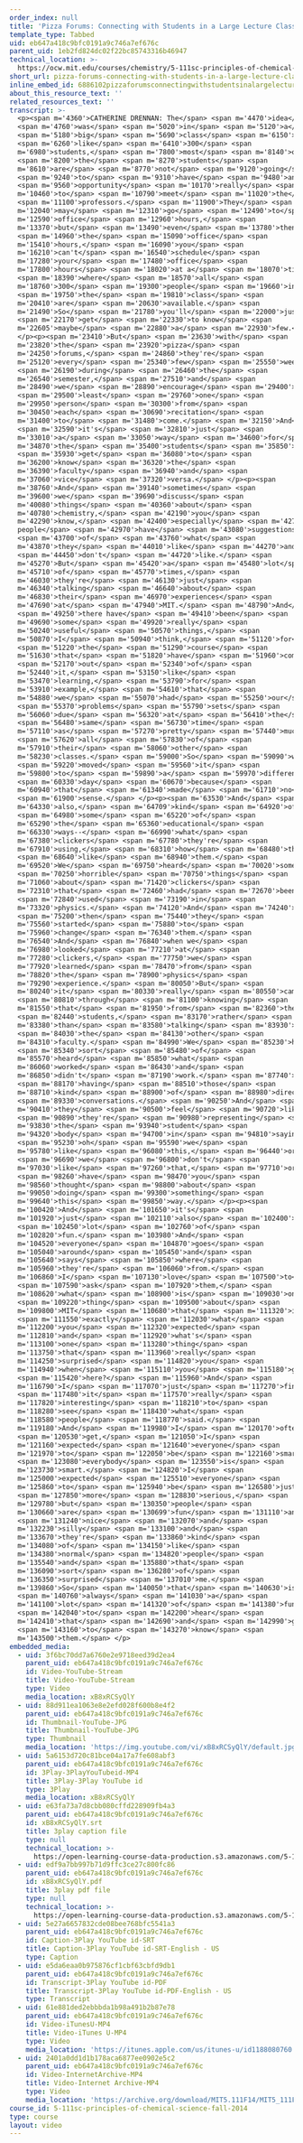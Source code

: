 ```yaml
---
order_index: null
title: 'Pizza Forums: Connecting with Students in a Large Lecture Class'
template_type: Tabbed
uid: eb647a418c9bfc0191a9c746a7ef676c
parent_uid: 1eb2fd824dc02f22bc85743316b46947
technical_location: >-
  https://ocw.mit.edu/courses/chemistry/5-111sc-principles-of-chemical-science-fall-2014/instructor-insights/pizza-forums-connecting-with-students-in-a-large-lecture-class
short_url: pizza-forums-connecting-with-students-in-a-large-lecture-class
inline_embed_id: 6886102pizzaforumsconnectingwithstudentsinalargelectureclass78084914
about_this_resource_text: ''
related_resources_text: ''
transcript: >-
  <p><span m='4360'>CATHERINE DRENNAN: The</span> <span m='4470'>idea</span>
  <span m='4760'>was</span> <span m='5020'>in</span> <span m='5120'>a</span>
  <span m='5180'>big</span> <span m='5690'>class</span> <span m='6150'>of</span>
  <span m='6260'>like</span> <span m='6410'>300</span> <span
  m='6980'>students,</span> <span m='7800'>most</span> <span m='8140'>of</span>
  <span m='8200'>the</span> <span m='8270'>students</span> <span
  m='8610'>are</span> <span m='8770'>not</span> <span m='9120'>going</span>
  <span m='9240'>to</span> <span m='9310'>have</span> <span m='9480'>an</span>
  <span m='9560'>opportunity</span> <span m='10170'>really</span> <span
  m='10460'>to</span> <span m='10790'>meet</span> <span m='11020'>the</span>
  <span m='11100'>professors.</span> <span m='11900'>They</span> <span
  m='12040'>may</span> <span m='12310'>go</span> <span m='12490'>to</span> <span
  m='12590'>office</span> <span m='12960'>hours,</span> <span
  m='13370'>but</span> <span m='13490'>even</span> <span m='13780'>then,</span>
  <span m='14960'>the</span> <span m='15090'>office</span> <span
  m='15410'>hours,</span> <span m='16090'>you</span> <span
  m='16210'>can't</span> <span m='16540'>schedule</span> <span
  m='17280'>your</span> <span m='17480'>office</span> <span
  m='17800'>hours</span> <span m='18020'>at a</span> <span m='18070'>time</span>
  <span m='18390'>where</span> <span m='18570'>all</span> <span
  m='18760'>300</span> <span m='19300'>people</span> <span m='19660'>in</span>
  <span m='19750'>the</span> <span m='19810'>class</span> <span
  m='20410'>are</span> <span m='20630'>available.</span> <span
  m='21490'>So</span> <span m='21780'>you'll</span> <span m='22000'>just</span>
  <span m='22170'>get</span> <span m='22330'>to know</span> <span
  m='22605'>maybe</span> <span m='22880'>a</span> <span m='22930'>few.</span>
  </p><p><span m='23410'>But</span> <span m='23630'>with</span> <span
  m='23820'>the</span> <span m='23920'>pizza</span> <span
  m='24250'>forums,</span> <span m='24860'>they're</span> <span
  m='25120'>every</span> <span m='25340'>few</span> <span m='25550'>weeks</span>
  <span m='26190'>during</span> <span m='26460'>the</span> <span
  m='26540'>semester,</span> <span m='27510'>and</span> <span
  m='28490'>we</span> <span m='28890'>encourage</span> <span m='29400'>at</span>
  <span m='29500'>least</span> <span m='29760'>one</span> <span
  m='29950'>person</span> <span m='30300'>from</span> <span
  m='30450'>each</span> <span m='30690'>recitation</span> <span
  m='31400'>to</span> <span m='31480'>come.</span> <span m='32150'>And</span>
  <span m='32590'>it's</span> <span m='32810'>just</span> <span
  m='33010'>a</span> <span m='33050'>way</span> <span m='34600'>for</span> <span
  m='34870'>the</span> <span m='35400'>students</span> <span m='35850'>to</span>
  <span m='35930'>get</span> <span m='36080'>to</span> <span
  m='36200'>know</span> <span m='36320'>the</span> <span
  m='36390'>faculty</span> <span m='36940'>and</span> <span
  m='37060'>vice</span> <span m='37320'>versa.</span> </p><p><span
  m='38760'>And</span> <span m='39140'>sometimes</span> <span
  m='39600'>we</span> <span m='39690'>discuss</span> <span
  m='40080'>things</span> <span m='40360'>about</span> <span
  m='40780'>chemistry,</span> <span m='42190'>you</span> <span
  m='42290'>know,</span> <span m='42400'>especially</span> <span m='42740'>if
  people</span> <span m='42970'>have</span> <span m='43080'>suggestions</span>
  <span m='43700'>of</span> <span m='43760'>what</span> <span
  m='43870'>they</span> <span m='44010'>like</span> <span m='44270'>and</span>
  <span m='44450'>don't</span> <span m='44720'>like.</span> <span
  m='45270'>But</span> <span m='45420'>a</span> <span m='45480'>lot</span> <span
  m='45710'>of</span> <span m='45770'>times,</span> <span
  m='46030'>they're</span> <span m='46130'>just</span> <span
  m='46340'>talking</span> <span m='46640'>about</span> <span
  m='46830'>their</span> <span m='46970'>experiences</span> <span
  m='47690'>at</span> <span m='47940'>MIT.</span> <span m='48790'>And</span>
  <span m='49250'>there have</span> <span m='49410'>been</span> <span
  m='49690'>some</span> <span m='49920'>really</span> <span
  m='50240'>useful</span> <span m='50570'>things,</span> <span
  m='50870'>I</span> <span m='50940'>think,</span> <span m='51120'>for</span>
  <span m='51220'>the</span> <span m='51290'>course</span> <span
  m='51630'>that</span> <span m='51820'>have</span> <span m='51960'>come</span>
  <span m='52170'>out</span> <span m='52340'>of</span> <span
  m='52440'>it,</span> <span m='53150'>like</span> <span
  m='53470'>learning,</span> <span m='53790'>for</span> <span
  m='53910'>example,</span> <span m='54610'>that</span> <span
  m='54880'>we</span> <span m='55070'>had</span> <span m='55250'>our</span>
  <span m='55370'>problems</span> <span m='55790'>sets</span> <span
  m='56060'>due</span> <span m='56320'>at</span> <span m='56410'>the</span>
  <span m='56480'>same</span> <span m='56730'>time</span> <span
  m='57110'>as</span> <span m='57270'>pretty</span> <span m='57440'>much</span>
  <span m='57620'>all</span> <span m='57830'>of</span> <span
  m='57910'>their</span> <span m='58060'>other</span> <span
  m='58230'>classes.</span> <span m='59000'>So</span> <span m='59090'>we</span>
  <span m='59220'>moved</span> <span m='59560'>it</span> <span
  m='59800'>to</span> <span m='59890'>a</span> <span m='59970'>different</span>
  <span m='60330'>day</span> <span m='60670'>because</span> <span
  m='60940'>that</span> <span m='61340'>made</span> <span m='61710'>no</span>
  <span m='61900'>sense.</span> </p><p><span m='63530'>And</span> <span
  m='64330'>also,</span> <span m='64709'>kind</span> <span m='64920'>of</span>
  <span m='64980'>some</span> <span m='65220'>of</span> <span
  m='65290'>the</span> <span m='65360'>educational</span> <span
  m='66330'>ways--</span> <span m='66990'>what</span> <span
  m='67380'>clickers</span> <span m='67780'>they're</span> <span
  m='67910'>using,</span> <span m='68310'>how</span> <span m='68480'>they</span>
  <span m='68640'>like</span> <span m='68940'>them.</span> <span
  m='69520'>We</span> <span m='69750'>heard</span> <span m='70020'>some</span>
  <span m='70250'>horrible</span> <span m='70750'>things</span> <span
  m='71060'>about</span> <span m='71420'>clickers</span> <span
  m='72310'>that</span> <span m='72460'>had</span> <span m='72670'>been</span>
  <span m='72840'>used</span> <span m='73190'>in</span> <span
  m='73320'>physics.</span> <span m='74120'>And</span> <span m='74240'>so</span>
  <span m='75200'>then</span> <span m='75440'>they</span> <span
  m='75560'>started</span> <span m='75880'>to</span> <span
  m='75960'>change</span> <span m='76340'>them.</span> <span
  m='76540'>And</span> <span m='76840'>when we</span> <span
  m='76980'>looked</span> <span m='77210'>at</span> <span
  m='77280'>clickers,</span> <span m='77750'>we</span> <span
  m='77920'>learned</span> <span m='78470'>from</span> <span
  m='78820'>the</span> <span m='78900'>physics</span> <span
  m='79290'>experience.</span> <span m='80050'>But</span> <span
  m='80240'>it</span> <span m='80330'>really</span> <span m='80550'>came</span>
  <span m='80810'>through</span> <span m='81100'>knowing</span> <span
  m='81550'>that</span> <span m='81950'>from</span> <span m='82360'>the</span>
  <span m='82440'>students,</span> <span m='83170'>rather</span> <span
  m='83380'>than</span> <span m='83580'>talking</span> <span m='83930'>to</span>
  <span m='84030'>the</span> <span m='84130'>other</span> <span
  m='84310'>faculty.</span> <span m='84990'>We</span> <span m='85230'>had</span>
  <span m='85340'>sort</span> <span m='85480'>of</span> <span
  m='85570'>heard</span> <span m='85850'>what</span> <span
  m='86060'>worked</span> <span m='86430'>and</span> <span
  m='86850'>didn't</span> <span m='87190'>work.</span> <span m='87740'>So</span>
  <span m='88170'>having</span> <span m='88510'>those</span> <span
  m='88710'>kind</span> <span m='88900'>of</span> <span m='88980'>direct</span>
  <span m='89330'>conversations.</span> <span m='90250'>And</span> <span
  m='90410'>they</span> <span m='90500'>feel</span> <span m='90720'>like</span>
  <span m='90890'>they're</span> <span m='90980'>representing</span> <span
  m='93830'>the</span> <span m='93940'>student</span> <span
  m='94320'>body</span> <span m='94700'>in</span> <span m='94810'>saying,</span>
  <span m='95230'>oh</span> <span m='95590'>we</span> <span
  m='95780'>like</span> <span m='96080'>this,</span> <span m='96440'>or</span>
  <span m='96690'>we</span> <span m='96800'>don't</span> <span
  m='97030'>like</span> <span m='97260'>that,</span> <span m='97710'>or</span>
  <span m='98260'>have</span> <span m='98470'>you</span> <span
  m='98560'>thought</span> <span m='98800'>about</span> <span
  m='99050'>doing</span> <span m='99300'>something</span> <span
  m='99640'>this</span> <span m='99850'>way.</span> </p><p><span
  m='100420'>And</span> <span m='101650'>it's</span> <span
  m='101920'>just</span> <span m='102110'>also</span> <span m='102400'>a</span>
  <span m='102450'>lot</span> <span m='102760'>of</span> <span
  m='102820'>fun.</span> <span m='103980'>And</span> <span
  m='104520'>everyone</span> <span m='104870'>goes</span> <span
  m='105040'>around</span> <span m='105450'>and</span> <span
  m='105640'>says</span> <span m='105850'>where</span> <span
  m='105960'>they're</span> <span m='106060'>from.</span> <span
  m='106860'>I</span> <span m='107130'>love</span> <span m='107500'>to</span>
  <span m='107590'>ask</span> <span m='107920'>them,</span> <span
  m='108620'>what</span> <span m='108900'>is</span> <span m='109030'>one</span>
  <span m='109220'>thing</span> <span m='109500'>about</span> <span
  m='109800'>MIT</span> <span m='110680'>that</span> <span m='111320'>is</span>
  <span m='111550'>exactly</span> <span m='112030'>what</span> <span
  m='112200'>you</span> <span m='112320'>expected</span> <span
  m='112810'>and</span> <span m='112920'>what's</span> <span
  m='113100'>one</span> <span m='113280'>thing</span> <span
  m='113750'>that</span> <span m='113960'>really</span> <span
  m='114250'>surprised</span> <span m='114820'>you</span> <span
  m='114940'>when</span> <span m='115110'>you</span> <span m='115180'>got</span>
  <span m='115420'>here?</span> <span m='115960'>And</span> <span
  m='116790'>I</span> <span m='117070'>just</span> <span m='117270'>find</span>
  <span m='117480'>it</span> <span m='117570'>really</span> <span
  m='117820'>interesting</span> <span m='118210'>to</span> <span
  m='118280'>see</span> <span m='118430'>what</span> <span
  m='118580'>people</span> <span m='118770'>said.</span> <span
  m='119180'>And</span> <span m='119980'>I</span> <span m='120170'>often</span>
  <span m='120530'>get,</span> <span m='121050'>I</span> <span
  m='121160'>expected</span> <span m='121640'>everyone</span> <span
  m='121970'>to</span> <span m='122050'>be</span> <span m='122160'>smart,</span>
  <span m='123080'>everybody</span> <span m='123550'>is</span> <span
  m='123730'>smart.</span> <span m='124820'>I</span> <span
  m='125000'>expected</span> <span m='125510'>everyone</span> <span
  m='125860'>to</span> <span m='125940'>be</span> <span m='126580'>just</span>
  <span m='127850'>more</span> <span m='128830'>serious,</span> <span
  m='129780'>but</span> <span m='130350'>people</span> <span
  m='130660'>are</span> <span m='130699'>fun</span> <span m='131110'>and</span>
  <span m='131240'>nice</span> <span m='132070'>and</span> <span
  m='132230'>silly</span> <span m='133100'>and</span> <span
  m='133670'>they're</span> <span m='133860'>kind</span> <span
  m='134080'>of</span> <span m='134150'>like</span> <span
  m='134380'>normal</span> <span m='134820'>people</span> <span
  m='135540'>and</span> <span m='135880'>that</span> <span
  m='136090'>sort</span> <span m='136280'>of</span> <span
  m='136350'>surprised</span> <span m='137010'>me.</span> <span
  m='139860'>So</span> <span m='140050'>that</span> <span m='140630'>is</span>
  <span m='140760'>always</span> <span m='141030'>a</span> <span
  m='141100'>lot</span> <span m='141320'>of</span> <span m='141380'>fun</span>
  <span m='142040'>to</span> <span m='142200'>hear</span> <span
  m='142410'>that</span> <span m='142690'>and</span> <span m='142990'>get</span>
  <span m='143160'>to</span> <span m='143270'>know</span> <span
  m='143500'>them.</span> </p>
embedded_media:
  - uid: 3f6bc70dd7a6760e2e9718eed39d2ea4
    parent_uid: eb647a418c9bfc0191a9c746a7ef676c
    id: Video-YouTube-Stream
    title: Video-YouTube-Stream
    type: Video
    media_location: xB8xRCSyQlY
  - uid: 88d911ea1063e8e2efd028f600b8e4f2
    parent_uid: eb647a418c9bfc0191a9c746a7ef676c
    id: Thumbnail-YouTube-JPG
    title: Thumbnail-YouTube-JPG
    type: Thumbnail
    media_location: 'https://img.youtube.com/vi/xB8xRCSyQlY/default.jpg'
  - uid: 5a6153d720c81bce04a17a7fe608abf3
    parent_uid: eb647a418c9bfc0191a9c746a7ef676c
    id: 3Play-3PlayYouTubeid-MP4
    title: 3Play-3Play YouTube id
    type: 3Play
    media_location: xB8xRCSyQlY
  - uid: e63fa73a7d8cbb080cffd228909fb4a3
    parent_uid: eb647a418c9bfc0191a9c746a7ef676c
    id: xB8xRCSyQlY.srt
    title: 3play caption file
    type: null
    technical_location: >-
      https://open-learning-course-data-production.s3.amazonaws.com/5-111sc-principles-of-chemical-science-fall-2014/e63fa73a7d8cbb080cffd228909fb4a3_xB8xRCSyQlY.srt
  - uid: edf9a7bb997b71d9ffc3ce27c800fc86
    parent_uid: eb647a418c9bfc0191a9c746a7ef676c
    id: xB8xRCSyQlY.pdf
    title: 3play pdf file
    type: null
    technical_location: >-
      https://open-learning-course-data-production.s3.amazonaws.com/5-111sc-principles-of-chemical-science-fall-2014/edf9a7bb997b71d9ffc3ce27c800fc86_xB8xRCSyQlY.pdf
  - uid: 5e27a6657832cde08bee768bfc5541a3
    parent_uid: eb647a418c9bfc0191a9c746a7ef676c
    id: Caption-3Play YouTube id-SRT
    title: Caption-3Play YouTube id-SRT-English - US
    type: Caption
  - uid: e5da6eaa0b975876cf1cbf63cbfd9db1
    parent_uid: eb647a418c9bfc0191a9c746a7ef676c
    id: Transcript-3Play YouTube id-PDF
    title: Transcript-3Play YouTube id-PDF-English - US
    type: Transcript
  - uid: 61e881ded2ebbbda1b98a491b2b87e78
    parent_uid: eb647a418c9bfc0191a9c746a7ef676c
    id: Video-iTunesU-MP4
    title: Video-iTunes U-MP4
    type: Video
    media_location: 'https://itunes.apple.com/us/itunes-u/id1188080760'
  - uid: 2401a0dd1d1b178aca6877ee0902e5c2
    parent_uid: eb647a418c9bfc0191a9c746a7ef676c
    id: Video-InternetArchive-MP4
    title: Video-Internet Archive-MP4
    type: Video
    media_location: 'https://archive.org/download/MIT5.111F14/MIT5_111F14_Pizza_300k.mp4'
course_id: 5-111sc-principles-of-chemical-science-fall-2014
type: course
layout: video
---
```

